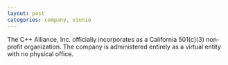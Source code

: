 ```yaml
---
layout: post
categories: company, vinnie
---
```

The C++ Alliance, Inc. officially incorporates as a California
501(c)(3) non-profit organization. The company is administered
entirely as a virtual entity with no physical office.
